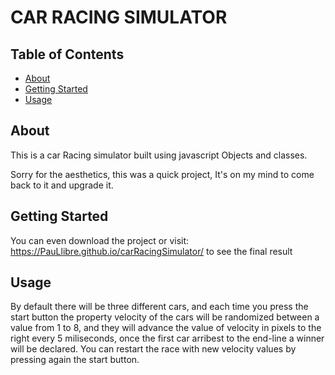 # CAR RACING SIMULATOR

## Table of Contents

- [About](#about)
- [Getting Started](#getting_started)
- [Usage](#usage)

## About <a name = "about"></a>

This is a car Racing simulator built using javascript Objects and classes.

Sorry for the aesthetics, this was a quick project, It's on my mind to come back to it and upgrade it.

## Getting Started <a name = "getting_started"></a>

You can even download the project or visit: https://PauLlibre.github.io/carRacingSimulator/ to see the final result

## Usage <a name = "usage"></a>

By default there will be three different cars, and each time you press the start button the property velocity of the cars will be randomized between a value from 1 to 8, and they will advance the value of velocity in pixels to the right every 5 miliseconds, once the first car arribest to the end-line a winner will be declared. You can restart the race with new velocity values by pressing again the start button.

